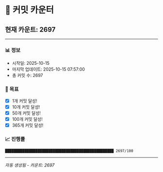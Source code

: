 # 🔢 커밋 카운터

## 현재 카운트: 2697

---

### 📊 정보
- 시작일: 2025-10-15
- 마지막 업데이트: 2025-10-15 07:57:00
- 총 커밋 수: 2697

### 🎯 목표
- [x] 1개 커밋 달성!
- [x] 10개 커밋 달성!
- [x] 50개 커밋 달성!
- [x] 100개 커밋 달성!
- [x] 365개 커밋 달성!

### 📈 진행률
```
██████████████████████████████████████████████████ 2697/100
```

---
*자동 생성됨 - 카운트: 2697*

